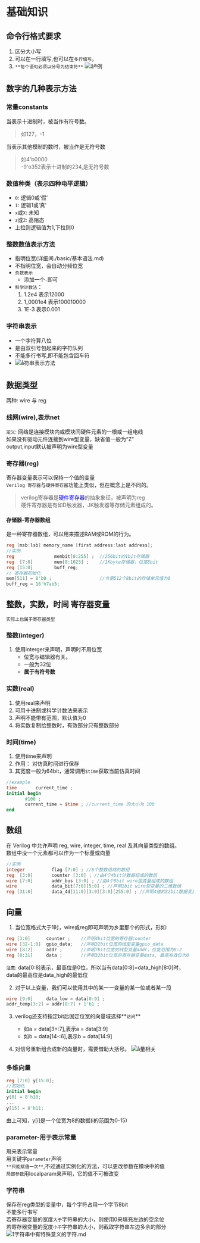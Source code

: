 # 基础知识
## 命令行格式要求
1. 区分大小写
2. 可以在一行填写,也可以在`多行填写`。
3. `**每个语句必须以分号为结束符**`
![å®例](img/实例.png)

## 数字的几种表示方法
### 常量constants
当表示十进制时，被当作有符号数。  
> 如127，-1  

当表示其他模制的数时，被当作是无符号数  
> 如4'b0000  
> -9'o352表示十进制的234,是无符号数  

### 数值种类（表示四种电平逻辑）
- `0`: 逻辑0或‘假’
- `1`: 逻辑1或‘真'
- `x`或`X`: 未知
- `z`或`Z`: 高阻态
- 上拉则逻辑值为1,下拉则0
### 整数数值表示方法
- 指明位宽(详细间./basic/基本语法.md)
- 不指明位宽，会自动分频位宽
- `负数表示`
    - 添加一个`-`即可
- `科学计数法`：
    1. 1.2e4  表示12000
    2. 1_0001e4 表示100010000
    3. 1E-3  表示0.001
### 字符串表示
- 一个字符算八位
- 是由双引号包起来的字符队列
- 不能多行书写,即不能包含回车符
- ![å­符串表示方法](img/字符串表示方法.png)  


## 数据类型 
两种: wire 与 reg  
### 线网(wire),表示net
`定义`: 网络是连接模块内或模块间硬件元素的一根或一组电线  
如果没有驱动元件连接到wire型变量，缺省值一般为“Z”  
output,input默认被声明为wire型变量  

### 寄存器(reg)
寄存器变量表示可以保持一个值的变量  
`Verilog 寄存器`与`硬件寄存器`功能上类似，但在概念上是不同的。  
> verilog寄存器是<font color=blue>硬件寄存器</font>的抽象象征，被声明为reg  
> 硬件寄存器是有如D触发器，JK触发器等存储元素组成的。  
 
#### 存储器-寄存器数组
是一种寄存器数组，可以用来描述RAM或ROM的行为。
```verilog
reg [msb:lsb] memory_name [first address:last address];
//实例
reg               membit[0:255] ;  //256bit的1bit存储器
reg  [7:0]        mem[0:1023] ;    //1Kbyte存储器，位宽8bit
reg [15:0]        buff_reg;
// 寄存器初始化
mem[511] = 8'b0 ;                  //令第512个8bit的存储单元值为0
buff_reg = 16'h7ab5;
```

## 整数，实数，时间  寄存器变量
`实际上也属于寄存器类型`
### 整数(integer)
1. 使用interger来声明，声明时不用位宽
    - 位宽与编辑器有关。
    - 一般为32位
    - **属于有符号数**
### 实数(real)
1. 使用real来声明
2. 可用十进制或科学计数法来表示
3. 声明不能带有范围，默认值为0
4. 将实数复制给整数时，有效部分只有整数部分

### 时间(time)
1. 使用time来声明
2. 作用： 对仿真时间进行保存
3. 其宽度一般为64bit，通常调用`$time`获取当前仿真时间
```verilog
//example
time       current_time ;
initial begin
       #100 ;
       current_time = $time ; //current_time 的大小为 100
end
```

## 数组
在 Verilog 中允许声明 reg, wire, integer, time, real 及其向量类型的数组。  
数组中没一个元素都可以作为一个标量或向量
```verilog
//实例
integer          flag [7:0] ; //8个整数组成的数组
reg  [3:0]       counter [3:0] ; //由4个4bit计数器组成的数组
wire [7:0]       addr_bus [3:0] ; //由4个8bit wire型变量组成的数组
wire             data_bit[7:0][5:0] ; //声明1bit wire型变量的二维数组
reg [31:0]       data_4d[11:0][3:0][3:0][255:0] ; //声明4维的32bit数据变量数组
```

## 向量
1. 当位宽格式大于1时，wire或reg即可声明为乡里那个的形式，形如:  
```verilog
reg [3:0]      counter ;    //声明4bit位宽的寄存器counter
wire [32-1:0]  gpio_data;   //声明32bit位宽的线型变量gpio_data
wire [8:2]     addr ;       //声明7bit位宽的线型变量addr，位宽范围为8:2
reg [0:31]     data ;       //声明32bit位宽的寄存器变量data, 最高有效位为0
```
`注意`: data[0:8]表示，最高位是0位，所以当有data[0:8]=data_high[8:0]时，data的最高位是data_high的最低位  


2. 对于以上变量，我们可以使用其中的某一一变量的某一位或者某一段  
```verilog
wire [9:0]     data_low = data[0:9] ;
addr_temp[3:2] = addr[8:7] + 1'b1 ;
```
3. verilog还支持指定bit后固定位宽的向量域选择**`访问`**
    - 如a = data[3+:7],表示a = data[3:9]
    - 如b = data[14-:6],表示b = data[14:9]

4. 对信号重新组合成新的向量时，需要借助大括号。
![å量相关](img/向量相关.png)

### 多维向量
```verilog 
reg [7:0] y[15:0];
//初始化
initial begin
y[0] = 8'h10;
...
y[15[ = 8'h11;
```
由上可知，y[i]是一个位宽为8的数据(i的范围为0-15)  

### parameter-用于表示常量
用来表示常量  
用关键字`parameter`声明  
`**只能赋值一次**`,不过通过实例化的方法，可以更改参数在模块中的值  
`局部参数`用localparam来声明，它的值不可被改变  

### 字符串
保存在reg类型的变量中，每个字符占用一个字节8bit  
不能多行书写  
若寄存器变量的宽度`大于`字符串的大小，则使用0来填充左边的空余位  
若寄存器变量的宽度`小于`字符串的大小，则截取字符串左边多余的部分  
![1字符串中有特殊意义的字符.md](img/1字符串中有特殊意义的字符.md.png)

